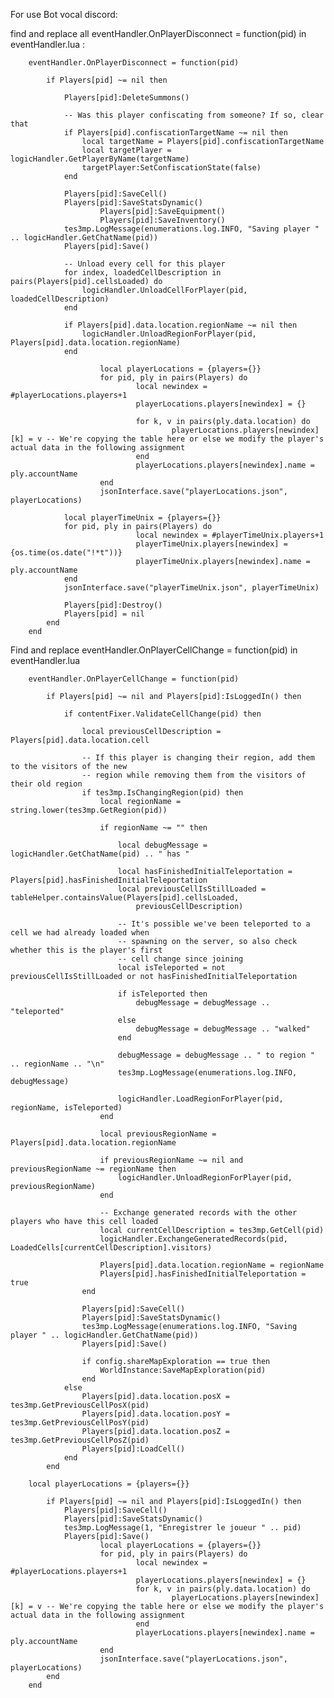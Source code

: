 For use Bot vocal discord:


find and replace all eventHandler.OnPlayerDisconnect = function(pid) in eventHandler.lua :

        eventHandler.OnPlayerDisconnect = function(pid)

            if Players[pid] ~= nil then

                Players[pid]:DeleteSummons()

                -- Was this player confiscating from someone? If so, clear that
                if Players[pid].confiscationTargetName ~= nil then
                    local targetName = Players[pid].confiscationTargetName
                    local targetPlayer = logicHandler.GetPlayerByName(targetName)
                    targetPlayer:SetConfiscationState(false)
                end

                Players[pid]:SaveCell()
                Players[pid]:SaveStatsDynamic()
                        Players[pid]:SaveEquipment()
                        Players[pid]:SaveInventory()
                tes3mp.LogMessage(enumerations.log.INFO, "Saving player " .. logicHandler.GetChatName(pid))
                Players[pid]:Save()

                -- Unload every cell for this player
                for index, loadedCellDescription in pairs(Players[pid].cellsLoaded) do
                    logicHandler.UnloadCellForPlayer(pid, loadedCellDescription)
                end

                if Players[pid].data.location.regionName ~= nil then
                    logicHandler.UnloadRegionForPlayer(pid, Players[pid].data.location.regionName)
                end

                        local playerLocations = {players={}}
                        for pid, ply in pairs(Players) do
                                local newindex = #playerLocations.players+1
                                playerLocations.players[newindex] = {}

                                for k, v in pairs(ply.data.location) do
                                        playerLocations.players[newindex][k] = v -- We're copying the table here or else we modify the player's actual data in the following assignment
                                end
                                playerLocations.players[newindex].name = ply.accountName
                        end
                        jsonInterface.save("playerLocations.json", playerLocations)

                local playerTimeUnix = {players={}}        
                for pid, ply in pairs(Players) do
                                local newindex = #playerTimeUnix.players+1
                                playerTimeUnix.players[newindex] = {os.time(os.date("!*t"))}
                                playerTimeUnix.players[newindex].name = ply.accountName
                end        
                jsonInterface.save("playerTimeUnix.json", playerTimeUnix) 		

                Players[pid]:Destroy()
                Players[pid] = nil
            end
        end
Find and replace eventHandler.OnPlayerCellChange = function(pid) in eventHandler.lua

        eventHandler.OnPlayerCellChange = function(pid)

            if Players[pid] ~= nil and Players[pid]:IsLoggedIn() then

                if contentFixer.ValidateCellChange(pid) then

                    local previousCellDescription = Players[pid].data.location.cell

                    -- If this player is changing their region, add them to the visitors of the new
                    -- region while removing them from the visitors of their old region
                    if tes3mp.IsChangingRegion(pid) then
                        local regionName = string.lower(tes3mp.GetRegion(pid))

                        if regionName ~= "" then

                            local debugMessage = logicHandler.GetChatName(pid) .. " has "

                            local hasFinishedInitialTeleportation = Players[pid].hasFinishedInitialTeleportation
                            local previousCellIsStillLoaded = tableHelper.containsValue(Players[pid].cellsLoaded,
                                previousCellDescription)

                            -- It's possible we've been teleported to a cell we had already loaded when
                            -- spawning on the server, so also check whether this is the player's first
                            -- cell change since joining
                            local isTeleported = not previousCellIsStillLoaded or not hasFinishedInitialTeleportation

                            if isTeleported then
                                debugMessage = debugMessage .. "teleported"
                            else
                                debugMessage = debugMessage .. "walked"
                            end

                            debugMessage = debugMessage .. " to region " .. regionName .. "\n"
                            tes3mp.LogMessage(enumerations.log.INFO, debugMessage)

                            logicHandler.LoadRegionForPlayer(pid, regionName, isTeleported)
                        end

                        local previousRegionName = Players[pid].data.location.regionName

                        if previousRegionName ~= nil and previousRegionName ~= regionName then
                            logicHandler.UnloadRegionForPlayer(pid, previousRegionName)
                        end

                        -- Exchange generated records with the other players who have this cell loaded
                        local currentCellDescription = tes3mp.GetCell(pid)
                        logicHandler.ExchangeGeneratedRecords(pid, LoadedCells[currentCellDescription].visitors)

                        Players[pid].data.location.regionName = regionName
                        Players[pid].hasFinishedInitialTeleportation = true
                    end

                    Players[pid]:SaveCell()
                    Players[pid]:SaveStatsDynamic()			
                    tes3mp.LogMessage(enumerations.log.INFO, "Saving player " .. logicHandler.GetChatName(pid))
                    Players[pid]:Save()

                    if config.shareMapExploration == true then
                        WorldInstance:SaveMapExploration(pid)
                    end
                else
                    Players[pid].data.location.posX = tes3mp.GetPreviousCellPosX(pid)
                    Players[pid].data.location.posY = tes3mp.GetPreviousCellPosY(pid)
                    Players[pid].data.location.posZ = tes3mp.GetPreviousCellPosZ(pid)
                    Players[pid]:LoadCell()
                end
            end

        local playerLocations = {players={}}

            if Players[pid] ~= nil and Players[pid]:IsLoggedIn() then
                Players[pid]:SaveCell()
                Players[pid]:SaveStatsDynamic()
                tes3mp.LogMessage(1, "Enregistrer le joueur " .. pid)
                Players[pid]:Save()
                        local playerLocations = {players={}}
                        for pid, ply in pairs(Players) do
                                local newindex = #playerLocations.players+1
                                playerLocations.players[newindex] = {}
                                for k, v in pairs(ply.data.location) do
                                        playerLocations.players[newindex][k] = v -- We're copying the table here or else we modify the player's actual data in the following assignment
                                end
                                playerLocations.players[newindex].name = ply.accountName
                        end
                        jsonInterface.save("playerLocations.json", playerLocations)
            end	
        end
